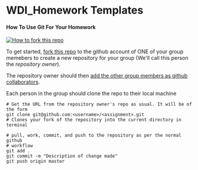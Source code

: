 
WDI_Homework Templates
=================

#### How To Use Git For Your Homework
[![How to fork this
repo](https://github-images.s3.amazonaws.com/help/Bootcamp-Fork.png)](../../fork)

To get started, [fork this repo](../../fork) to the github account of ONE of your group
memebers to create a new repository for your group (We'll call this person the
*repository owner*). 


The repository owner should then [add the other group members as
github collaborators](https://help.github.com/articles/how-do-i-add-a-collaborator). 

Each person in the group should clone the repo to their local machine

```
# Get the URL from the repository owner's repo as usual. It will be of the form
git clone git@github.com:<username>/<assignment>.git 
# Clones your fork of the repository into the current directory in terminal
```

```
# pull, work, commit, and push to the repository as per the normal github
# workflow
git add .
git commit -m "Description of change made"
git push origin master
```